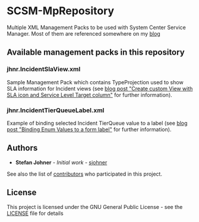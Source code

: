 # SCSM-MpRepository
Multiple XML Management Packs to be used with System Center Service Manager. Most of them are referenced somewhere on my [blog](https://blog.jhnr.ch/)

## Available management packs in this repository
### jhnr.IncidentSlaView.xml
Sample Management Pack which contains TypeProjection used to show SLA information for Incident views (see [blog post "Create custom View with SLA icon and Service Level Target column"](https://blog.jhnr.ch/2013/07/05/create-custom-view-with-sla-icon-and-service-level-target-column/) for further information).

### jhnr.IncidentTierQueueLabel.xml
Example of binding selected Incident TierQueue value to a label (see [blog post "Binding Enum Values to a form label"](https://blog.jhnr.ch/2015/11/25/binding-enum-values-to-a-form-label/) for further information).

## Authors
* **Stefan Johner** - *Initial work* - [sjohner](https://github.com/sjohner)

See also the list of [contributors](https://github.com/sjohner/SCSM-MpRepository/contributors) who participated in this project.

## License
This project is licensed under the GNU General Public License - see the [LICENSE](LICENSE) file for details
